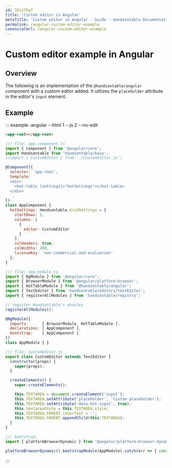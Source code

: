 ```yaml
---
id: 161z7hq7
title: 'Custom editor in Angular'
metaTitle: 'Custom editor in Angular - Guide - Handsontable Documentation'
permalink: /angular-custom-editor-example
canonicalUrl: /angular-custom-editor-example
---
```


# Custom editor example in Angular

## Overview

The following is an implementation of the `@handsontable/angular` component with a custom editor added. It utilizes the `placeholder` attribute in the editor's `input` element.

## Example

::: example :angular --html 1 --js 2 --no-edit
```html
<app-root></app-root>
```

```js
/// file: app.component.ts
import { Component } from '@angular/core';
import Handsontable from 'handsontable/base';
//import { CustomEditor } from './CustomEditor.js';

@Component({
  selector: 'app-root',
  template: `
  <div>
    <hot-table [settings]="hotSettings"></hot-table>
  </div>
  `,
})
class AppComponent {
  hotSettings: Handsontable.GridSettings = {
    startRows: 5,
    columns: [
      {
        editor: CustomEditor
      }
    ],
    colHeaders: true,
    colWidths: 200,
    licenseKey: 'non-commercial-and-evaluation'
  };
}

/// file: app.module.ts
import { NgModule } from '@angular/core';
import { BrowserModule } from '@angular/platform-browser';
import { HotTableModule } from '@handsontable/angular';
import { TextEditor } from 'handsontable/editors/textEditor';
import { registerAllModules } from 'handsontable/registry';

// register Handsontable's modules
registerAllModules();

@NgModule({
  imports:      [ BrowserModule, HotTableModule ],
  declarations: [ AppComponent ],
  bootstrap:    [ AppComponent ]
})
class AppModule { }

/// file: CustomEditor.js
export class CustomEditor extends TextEditor {
  constructor(props) {
    super(props);
  }

  createElements() {
    super.createElements();

    this.TEXTAREA = document.createElement('input');
    this.TEXTAREA.setAttribute('placeholder', 'Custom placeholder');
    this.TEXTAREA.setAttribute('data-hot-input', true);
    this.textareaStyle = this.TEXTAREA.style;
    this.TEXTAREA_PARENT.innerText = '';
    this.TEXTAREA_PARENT.appendChild(this.TEXTAREA);
  }
}

/// bootstrap:
import { platformBrowserDynamic } from '@angular/platform-browser-dynamic';

platformBrowserDynamic().bootstrapModule(AppModule).catch(err => { console.error(err) });
```
:::
